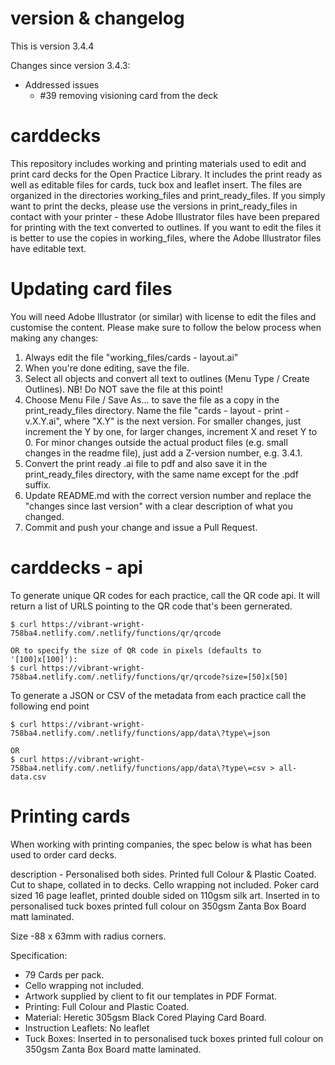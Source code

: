 # version & changelog
This is version 3.4.4

Changes since version 3.4.3:
- Addressed issues
	- #39 removing visioning card from the deck




# carddecks
This repository includes working and printing materials used to edit and print card decks for the Open Practice Library. It includes the print ready as well as editable files for cards, tuck box and leaflet insert. The files are organized in the directories working_files and print_ready_files. If you simply want to print the decks, please use the versions in print_ready_files in contact with your printer - these Adobe Illustrator files have been prepared for printing with the text converted to outlines. If you want to edit the files it is better to use the copies in working_files, where the Adobe Illustrator files have editable text.



# Updating card files
You will need Adobe Illustrator (or similar) with license to edit the files and customise the content. Please make sure to follow the below process when making any changes:
1. Always edit the file "working_files/cards - layout.ai"
2. When you're done editing, save the file.
3. Select all objects and convert all text to outlines (Menu Type / Create Outlines). NB! Do NOT save the file at this point!
4. Choose Menu File / Save As... to save the file as a copy in the print_ready_files directory. Name the file "cards - layout - print - v.X.Y.ai", where "X.Y" is the next version. For smaller changes, just increment the Y by one, for larger changes, increment X and reset Y to 0. For minor changes outside the actual product files (e.g. small changes in the readme file), just add a Z-version number, e.g. 3.4.1.
5. Convert the print ready .ai file to pdf and also save it in the print_ready_files directory, with the same name except for the .pdf suffix.
7. Update README.md with the correct version number and replace the "changes since last version" with a clear description of what you changed.
6. Commit and push your change and issue a Pull Request.



# carddecks - api
To generate unique QR codes for each practice, call the QR code api. It will return a list of URLS pointing to the QR code that's been gernerated.
```
$ curl https://vibrant-wright-758ba4.netlify.com/.netlify/functions/qr/qrcode

OR to specify the size of QR code in pixels (defaults to '[100]x[100]'):
$ curl https://vibrant-wright-758ba4.netlify.com/.netlify/functions/qr/qrcode?size=[50]x[50]
```

To generate a JSON or CSV of the metadata from each practice call the following end point
```
$ curl https://vibrant-wright-758ba4.netlify.com/.netlify/functions/app/data\?type\=json

OR
$ curl https://vibrant-wright-758ba4.netlify.com/.netlify/functions/app/data\?type\=csv > all-data.csv
```



# Printing cards
When working with printing companies, the spec below is what has been used to order card decks.

description - Personalised both sides. Printed full Colour & Plastic Coated. Cut to shape, collated in to decks. Cello wrapping not included. Poker card sized 16 page leaflet, printed double sided on 110gsm silk art. Inserted in to personalised tuck boxes printed full colour on 350gsm Zanta Box Board matt laminated.

Size -88 x 63mm with radius corners.

Specification:
- 79 Cards per pack.
- Cello wrapping not included.
- Artwork supplied by client to fit our templates in PDF Format.
- Printing: Full Colour and Plastic Coated.
- Material: Heretic 305gsm Black Cored Playing Card Board.
- Instruction Leaflets: No leaflet
- Tuck Boxes: Inserted in to personalised tuck boxes printed full colour on 350gsm Zanta Box Board matte laminated.
